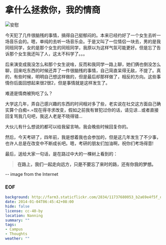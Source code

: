 拿什么拯救你，我的情商
======================
![安慰](http://farm3.staticflickr.com/2834/11737680053_b2a69e4f5f_o.png)

今天犯了几件很脑残的事情，搞得自己挺郁闷的。本来已经约好了一个女生去听一场音乐会的。嗯，单纯的去听一场音乐会。于是又叫了一位情侣一块去，男的是我同班同学，女的是那个女生的同班同学，我原以为这样气氛可能更好。但是忘了告诉那个女生我还叫了人，这太不科学了。。。

后来演变成我没怎么和那个女生说啥，反而和我同学一路上聊，她们俩也倒没怎么聊，回来吃东西的时候还弄了一件很脑残的事情，自己简直呆得无敌，不提了。真的，有些时候，明明自己想这样做的，但是最后却那样做了，相反的方向。这些事情你后面回想起来很2很2，但是事情就是这样发生了。

难道是情商被狗吃了么？

大学这几年，弄自己感兴趣的东西的时间相对多了些，老实说在社交这方面自己确实算个白痴=.=现在得寻求改变，假如之前我有冒犯过你的话，请见谅...或者直接回复骂我几句吧，我这人老是不晓得错...

大伙儿有什么想说的都可以给我留言呐，我会晚些时候回复你的。


然后，今天考研了，四年前，我是想着我也会参加的，但是这几年发生了不少事，也许人总是在改变中不断成长吧。嗯，考研的朋友们加油啊，祝你们考场得意!

最后，送给大家一句话，是在路过中大的一棵树上看到的：

> **在路上，我们一起走向远方，只是不要忘了来时的路，还有你我的梦想。**

--
image from the Internet

### EOF
```yaml
background: http://farm3.staticflickr.com/2834/11737680053_b2a69e4f5f_o.png
date: 2014-01-04T06:45:42+08:00
hide: false
license: cc-40-by
location: Nanning
summary: ""
tags:
- Campus
- Thoughts
weather: ""
```
